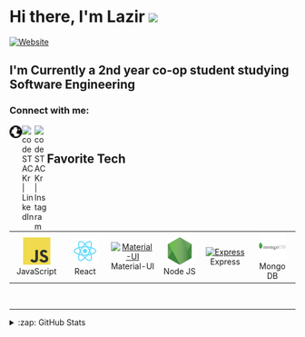 <h1>Hi there, I'm Lazir <img src="https://media.giphy.com/media/hvRJCLFzcasrR4ia7z/giphy.gif" width="25px"> </h2>

[![Website](https://img.shields.io/website?label=DEV-PORTFOLIO&style=for-the-badge&url=https%3A%2F%2Fcodestackr.com)](https://lazirpascual.netlify.app/)

## I'm Currently a 2nd year co-op student studying Software Engineering

### Connect with me:

[<img align="left" alt="codeSTACKr.com" width="22px" src="https://raw.githubusercontent.com/iconic/open-iconic/master/svg/globe.svg" />][website]
[<img align="left" alt="codeSTACKr | LinkedIn" width="22px" src="https://cdn.jsdelivr.net/npm/simple-icons@v3/icons/linkedin.svg" />][linkedin]
[<img align="left" alt="codeSTACKr | Instagram" width="22px" src="https://cdn.jsdelivr.net/npm/simple-icons@v3/icons/instagram.svg" />][instagram]

<br />

## Favorite Tech

<table>
  <tr>
     <td align="center" width="96">
      <a href="">
        <img src="https://raw.githubusercontent.com/github/explore/80688e429a7d4ef2fca1e82350fe8e3517d3494d/topics/javascript/javascript.png" width="48" height="48" alt="JavaScript" />
      </a>
      <br>JavaScript
    </td>
    <td align="center" width="96">
      <a href="" >
        <img src="https://raw.githubusercontent.com/github/explore/80688e429a7d4ef2fca1e82350fe8e3517d3494d/topics/react/react.png" width="48" height="48" alt="React" />
      </a>
      <br>React
    </td>
     <td align="center" width="96">
      <a href="">
        <img src="https://cdn.jsdelivr.net/npm/simple-icons@v4/icons/material-ui.svg" width="48" height="48" alt="Material-UI" />
      </a>
      <br>Material-UI
    </td>
       <td align="center" width="96">
      <a href="">
        <img src="https://raw.githubusercontent.com/github/explore/80688e429a7d4ef2fca1e82350fe8e3517d3494d/topics/nodejs/nodejs.png" width="48" height="48" alt="Node JS" />
      </a>
      <br>Node JS
    </td>
    <td align="center" width="96">
      <a href="">
        <img src="https://cdn.jsdelivr.net/npm/simple-icons@v4/icons/express.svg" width="48" height="48" alt="Express" />
      </a>
      <br>Express
    </td>
      <td align="center" width="96">
      <a href="">
        <img src="https://raw.githubusercontent.com/github/explore/80688e429a7d4ef2fca1e82350fe8e3517d3494d/topics/mongodb/mongodb.png" width="48" height="48" alt="Mongo DB" />
      </a>
      <br>Mongo DB
    </td>
  </tr>
  </table>

<br />

---

<details>
  <summary>:zap: GitHub Stats</summary>
  
  [![Lazirs's GitHub stats](https://github-readme-stats.vercel.app/api?username=lazirpascual)](https://github.com/lazirpascual/github-readme-stats)

</details>

[website]: https://lazirpascual.netlify.app/
[instagram]: https://www.instagram.com/lazir.p/
[linkedin]: https://www.linkedin.com/in/lazir-pascual-00482a217/
